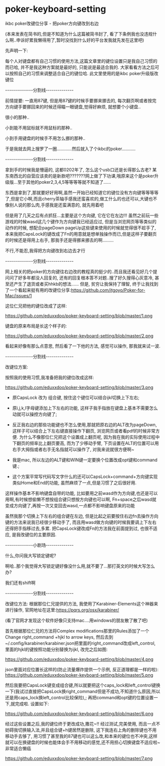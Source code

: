 # poker-keyboard-setting
ikbc poker改键位分享 - 把poker方向键改到右边

(本来发表在简书的,但是不知道为什么这篇被简书封了, 看了下条例我也没违规什么啊..申诉好累我懒得用了,暂时没找到什么好的平台发我就先发在这里吧)

先声明一下:

每个人对键盘都有自己习惯的使用方法,这篇文章里的键位设置只是我自己习惯的而已哈, 并不是我这种方案就是最好的, 只能说是最适合我的. 大家看看方法之后可以按照自己的习惯来调整适合自己的键位哈.
此文里使用的是ikbc poker升级版改键位

--------------分割线--------------


前情提要:
一直用87键, 但是用87键的时候手要挪来挪去的, 每次翻页啊或者按完方向键手要挪回来的时候还得瞄一眼键盘,觉得好麻烦, 就想要个小键盘..

很小的那种..

小到能不用鼠标就不用鼠标的那种..

小到手用键盘的时候手不用怎么挪的那种..

于是我就去网上搜罗了一圈............然后就入了个ikbc的poker...........

--------------分割线--------------

拿到手的时候我是懵逼的, 这都0202年了, 怎么这个usb口还是长得那么古老? 某东南西北的自营应该卖的是新款吧???????网上做了下功课,哦原来这个是poker升级版...至于其他的poker2,3,4,5等等等等就不知道了......

东西是拿到了,那就要好好用啊,虽然一开始已经知道它的键位没有方向键等等等等了,但是它小啊,而且cherry茶轴手感我还蛮喜欢的,做工什么的也还可以,大键也不像别人说的那么肉,手感我是还蛮满意的, 就先用着吧

但是用了几天之后有点抓狂...主要是这个方向键, 它在它在左边!!! 虽然之前玩一些游戏的时候wasd这几个键作为方向键我已经适应过, 但是当浏览网页等等类似的动作的时候, 想配合pageDown pageUp这些键来使用的时候就觉得很不趁手了, 本来我把CapsLock的键改成了Fn的用意就是想单独操作而已,但是这样子要翻页的时候还是得用上右手, 那我手还是得挪来挪去的啊.........

不行,不能忍,我得把方向键改到右边去才行

--------------分割线--------------

网上相关的把poker的方向键往右边改的教程真的挺少的..而且我还看见好几个提问问了好多年都没人回复的, 还有的回复根本答不对题..搜了好久搜得心灰意冷, 甚至还产生了退货或者买hhkb的想法......
但是, 贫穷让我保持了理智, 终于让我找到了一个看起来挺有用的改键位分享:https://github.com/itgoyo/Poker-for-Mac/issues/1


这位仁兄把他的键位改成了这样:

https://github.com/eduxxdoo/poker-keyboard-setting/blob/master/1.png


键盘的原来布局是长这个样子的:

https://github.com/eduxxdoo/poker-keyboard-setting/blob/master/2.png


看起来好像有那么点意思, 然后看了一下他的方法, 感觉可以操作, 那我就来试一波.


--------------分割线--------------

改键位方案:

按照我的使用习惯,我准备把我的键位改成这样:

https://github.com/eduxxdoo/poker-keyboard-setting/blob/master/3.png


- 原CapsLock 改为 组合键, 按住这个键位可以结合ijkl切换上下左右;


- 原i,j,k,l字母键添加上下左右的功能, 这样子我手指放在键盘上基本不需要怎么动就可以操控方向键了;


- 反正我右边的那些功能键也不怎么使用,那就把原右边的ALT改为pageDown, 这样子可以结合上下左右键直接操作下翻页, 浏览网页或者看pdf的时候非常方便. 为什么不像那位仁兄把这个设置成上翻页呢, 因为我在我的实际使用过程中下翻页的频率比上翻页要高, 而为了少移动手臂, 下页设置在ALT的位置可以用右手大拇指或者右手无名指就可以操作了, 对我来说就很方便啊~

- 我是mac, 所以左边的ALT键和WIN键一定要换个位置改成opt键和command键.;


- 这个方案平常写代码写文字什么的还可以CapsLock+command+方向键实现类似Home和End的功能, 虽然麻烦了一点,但是习惯了之后很好用.


这样操作基本不影响键盘自带的功能, 比如要用之前wasd作为方向键,也还是可以用啊,有时候想偷懒不想按组合键只想按方向键也可以啊, Fn+space之后wasd就变成方向键了,再按一次又变回去wasd,一点都不影响键盘原来的功能


虽然我那个切换上下左右的组合键在左边, 但是比起之前要按住右边fn去操作方向键的方法来说我已经很少移动手了, 而且用wasd做方向键的时候我要调上下左右还得把手指移过去,多累. 把CapsLock键改成Fn的方法我在前面提到过, 也很不适应, 是我改键位的主要原因.

--------------小剧场--------------

什么,你问我大写锁定键呢?

啊哈..那个我觉得大写锁定键好像没什么用,就不要了...那打英文的时候大写怎么办?

我们还有shift啊

--------------分割线--------------

改键位方法:
根据那位仁兄提供的方法, 我使用了Karabiner-Elements这个神器来进行操作, 官网地址在这里:https://pqrs.org/osx/karabiner/


(看了官网才发现这个软件好像只支持mac....用windows的朋友散了散了吧)


首先根据那位仁兄的方法将Complex modifications那里的Rules添加了一个Change right_command +hjkl to arrow keys, 然后去到~/.config/karabiner/karabiner.json把里面的right_command改成left_control, 里面的hjkl的键按照功能分别替换为ijkl, 改完之后如图:

https://github.com/eduxxdoo/poker-keyboard-setting/blob/master/4.png


json里面对应位置长这样的(防止流量爆炸提供一个示例, 反正道理都是一样的啦):
https://github.com/eduxxdoo/poker-keyboard-setting/blob/master/5.png



然后我要把CapsLock键变成组合键,所以就要把这个caps_lock和left_control键换一下(我试过直接把CapsLock换right_command但是不成功,不知道什么原因,所以还是用caps_lock换left_control比较保险),;
再把command和opt键的位置设置一下,就完成啦. 设置如下:

https://github.com/eduxxdoo/poker-keyboard-setting/blob/master/6.png


经过这些设置之后,我的键位终于更改成功,撒花~!!
经过测试,完美使用, 而且一点不妨碍我切换输入法,并且组合键+h键居然是删除, 这下我连右上角的删除键也不用移动手去够了, 用习惯了甚至我的87键也可以这么改,和本来的键位也不冲突,这样就可以在换键盘的时候也能体会手不用移动的感觉,还不用担心切换键盘不适应啦~非常适合懒癌

https://github.com/eduxxdoo/poker-keyboard-setting/blob/master/7.png


